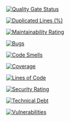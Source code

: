 [![Quality Gate Status](https://sonarcloud.io/api/project_badges/measure?project=joshluisaac_datastructures-from-scratch&metric=alert_status)](https://sonarcloud.io/dashboard?id=joshluisaac_datastructures-from-scratch)

[![Duplicated Lines (%)](https://sonarcloud.io/api/project_badges/measure?project=joshluisaac_datastructures-from-scratch&metric=duplicated_lines_density)](https://sonarcloud.io/dashboard?id=joshluisaac_datastructures-from-scratch)

[![Maintainability Rating](https://sonarcloud.io/api/project_badges/measure?project=joshluisaac_datastructures-from-scratch&metric=sqale_rating)](https://sonarcloud.io/dashboard?id=joshluisaac_datastructures-from-scratch)

[![Bugs](https://sonarcloud.io/api/project_badges/measure?project=joshluisaac_datastructures-from-scratch&metric=bugs)](https://sonarcloud.io/dashboard?id=joshluisaac_datastructures-from-scratch)

[![Code Smells](https://sonarcloud.io/api/project_badges/measure?project=joshluisaac_datastructures-from-scratch&metric=code_smells)](https://sonarcloud.io/dashboard?id=joshluisaac_datastructures-from-scratch)

[![Coverage](https://sonarcloud.io/api/project_badges/measure?project=joshluisaac_datastructures-from-scratch&metric=coverage)](https://sonarcloud.io/dashboard?id=joshluisaac_datastructures-from-scratch)

[![Lines of Code](https://sonarcloud.io/api/project_badges/measure?project=joshluisaac_datastructures-from-scratch&metric=ncloc)](https://sonarcloud.io/dashboard?id=joshluisaac_datastructures-from-scratch)

[![Security Rating](https://sonarcloud.io/api/project_badges/measure?project=joshluisaac_datastructures-from-scratch&metric=security_rating)](https://sonarcloud.io/dashboard?id=joshluisaac_datastructures-from-scratch)

[![Technical Debt](https://sonarcloud.io/api/project_badges/measure?project=joshluisaac_datastructures-from-scratch&metric=sqale_index)](https://sonarcloud.io/dashboard?id=joshluisaac_datastructures-from-scratch)

[![Vulnerabilities](https://sonarcloud.io/api/project_badges/measure?project=joshluisaac_datastructures-from-scratch&metric=vulnerabilities)](https://sonarcloud.io/dashboard?id=joshluisaac_datastructures-from-scratch)